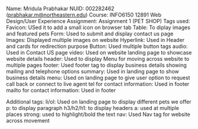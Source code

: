 Name: Mridula Prabhakar
NUID: 002282462 (prabhakar.m@northeastern.edu)
Course: INFO6150 12891 Web Design/User Experience
Assignment: Assignment 1 (PET SHOP)
Tags used: 
Favicon: USed it to add a small icon on browser tab
Table: To diplay images and featured pets
Form: Used to submit and display contact us page
Images: Displayed multiple images on website
Hyperlink: Used in Header and cards for redirection purpose
Button: Used multiple button tags
audio: Used in Contact US page
video: Used on website landing page to showcase website details
header: Used to display Menu for moving across website to multiple pages
footer: Used footer tag to display business details showing mailing and telephone options
summary: Used in landing page to show business details
menu: Used on landing page to give user option to request call back or connect to live agent
tel for contact information: Used in footer
mailto for contact information: Used in footer

Additional tags:
li/ol: Used on landing page to display different pets we offer
p: to display paragraph
h3/h2/h1: to display headers
a: used at multiple places
strong: used to highlight/bold the text
nav: Used Nav tag for website across movement
